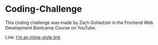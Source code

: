 # Coding-Challenge
This coding challenge was made by Zach Gollwitzer in the Frontend Web Development Bootcamp Course on YouTube. 

Link: [I'm an inline-style link](https://www.youtube.com/watch?v=zJSY8tbf_ys)
